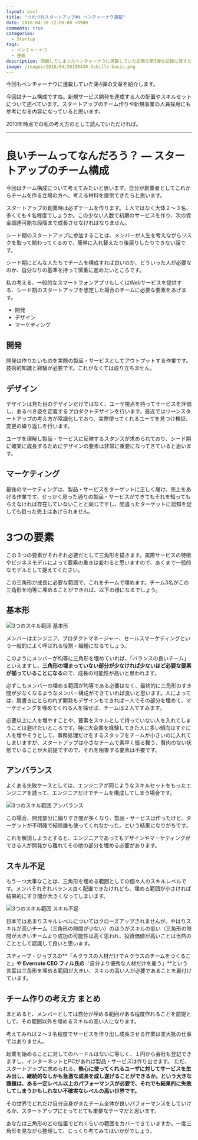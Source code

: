 ```yaml
---
layout: post
title: "つれづれスタートアップ#4 ベンチャーナウ連載"
date: 2018-04-30 12:00:00 +0900
comments: true
categories:
  - Startup
tags:
  - ベンチャーナウ
  - 連載
description: 閉鎖してしまったベンチャーナウに連載していた記事の第3弾を記録に残すために紹介してみる。タイトル「スタートアップのチーム構成」
image: /images/2018/04/20180430-3skills-basic.png
---
```

今回もベンチャーナウに連載していた第4弾の文章を紹介します。

今回はチーム構成ですね。新規サービス開発を達成する人の配置やスキルセットについて述べています。スタートアップのチーム作りや新規事業の人員採用にも参考になる内容になっていると思います。

2013年時点での私の考え方のとして読んでいただければ。

---

# 良いチームってなんだろう？ ― スタートアップのチーム構成

今回はチーム構成について考えてみたいと思います。自分が創業者としてこれからチームを作る立場の方へ、考える材料を提供できたらと思います。

スタートアップの創業時は必ずチームを作ります。１人ではなく大体２～３名、多くても４名程度でしょうか。この少ない人数で初期のサービスを作り、次の資金調達可能な段階まで成長させなければなりません。

シード期のスタートアップに参加することは、メンバーが人生を考えながらリスクを取って関わってくるので、簡単に入れ替えたり後戻りしたりできない話です。

シード期にどんな人たちでチームを構成すれば良いのか、どういった人が必要なのか、自分なりの基準を持って慎重に進めたいところです。


私の考える、一般的なスマートフォンアプリもしくはWebサービスを提供する、シード期のスタートアップを想定した場合のチームに必要な要素をあげます。

* 開発
* デザイン
* マーケティング

## 開発

開発は作りたいものを実際の製品・サービスとしてアウトプットする作業です。技術的知識と経験が必要です。これがなくては成り立ちません。

## デザイン

デザインは見た目のデザインだけではなく、ユーザ視点を持ってサービスを評価し、あるべき姿を定義するプロダクトデザインを行います。最近ではリーンスタートアップの考え方が常識化しており、実際使ってくれるユーザを見つけ検証、変更の繰り返しを行います。

ユーザを理解し製品・サービスに反映するスタンスが求められており、シード期に確実に成長するためにデザインの要素は非常に重要になってきていると思います。

## マーケティング

最後のマーケティングは、製品・サービスをターゲットに正しく届け、売上をあげる作業です。せっかく思った通りの製品・サービスができてもそれを知ってもらえなければ存在していないことと同じですし、間違ったターゲットに認知を促しても狙った売上はあげられません。

# 3つの要素

この３つの要素がそれぞれ必要だとして三角形を描きます。実際サービスの特徴やビジネスモデルによって要素の重きは変わると思いますので、あくまで一般的なモデルとして捉えてください。

この三角形が成長に必要な範囲で、これをチームで埋めます。チーム3名がこの三角形を均等に埋めることができれば、以下の様になるでしょう。

## 基本形

![3つのスキル範囲 基本形](/images/2018/04/20180430-3skills-basic.png)

メンバーはエンジニア、プロダクトマネージャー、セールスマーケティングという一般的によく呼ばれる役割・職種になるでしょう。

このようにメンバーが均等に三角形を埋めていれば、「バランスの良いチーム」といえますし、**三角形の埋まっていない部分が少なければ少ないほど必要な要素が揃っていることになる**ので、成長の可能性が高いと思われます。

必ずしもメンバーの埋める範囲が均等である必要はなく、最終的に三角形のすき間が少なくなるようなメンバー構成ができていれば良いと思います。人によっては、肩書きにとらわれず開発もデザインもできれば一人でその部分を埋めて、マーケティングを埋めてくれる人を探せば、チームは２人ですみます。

必要以上に人を増やすことや、要素をスキルとして持っていない人を入れてしまうことは避けたいところです。特に大企業を経験してきた人に多い傾向はすぐに人を増やそうとして、事務処理だけをするスタッフをチームが小さいのに入れてしまいますが、スタートアップは小さなチームで素早く振る舞う、贅肉のない状態でいることが大前提ですので、それを阻害する要素は不要です。

## アンバランス

よくある失敗ケースとしては、エンジニアが同じようなスキルセットをもったエンジニアを誘って、エンジニアだけでチームを構成してしまう場合です。

![3つのスキル範囲 アンバランス](/images/2018/04/20180430-3skills-unbalance.png)

この場合、開発部分に偏りすき間が多くなり、製品・サービスは作ったけど、ターゲットが不明確で結局誰も使ってくれなかった。という結果になりがちです。

これを解消しようとすると、エンジニアであってもデザインやマーケティングができる人が開発から離れてその他の部分を埋める必要があります。

## スキル不足

もう一つ大事なことは、三角形を埋める範囲としての個々人のスキルレベルです。メンバそれぞれバランス良く配置できたけれども、埋める範囲が小さければ結果的にすき間が大きくなってしまいます。

![3つのスキル範囲 スキル不足](/images/2018//04/20180430-3skills-short.png)

日本ではあまりスキルレベルについてはクローズアップされませんが、やはりスキルが高いチーム（三角形の隙間が少ない）のほうがスキルの低い（三角形の隙間が大きいチームより成功の可能性は高く思われ、投資価値が高いことは当然のこととして認識して良いと思います。

スティーブ・ジョブスの**「Ａクラスの人材だけでＡクラスのチームをつくること」**や Evernote CEO フィル氏の**「自分より優秀な人材だけを雇う」**という言葉は三角形を埋める範囲が大きい、スキルの高い人が必要であることを裏付けています。

## チーム作りの考え方 まとめ

まとめると、メンバーとしては自分が埋める範囲がある程度作れることを前提として、その範囲以外を埋めるスキルの高い人になります。

考えてみれば２～３名程度でサービスを作り出し成長させる作業は並大抵の仕事ではありません。

起業を始めることに対してのハードルはないに等しく、１円から会社も登記できますし、インターネットとPCがあれば製品・サービスは作り出せます。
ただ、スタートアップに求められる、**熱心に使ってくれるユーザに対してサービスを生み出し、継続的なしかも急激な成長を成し遂げることができるか。という大きな課題は、ある一定レベル以上のパフォーマンスが必要で、それでも結果的に失敗してしまうかもしれない不確実なレベルの高い世界です。**

その世界でどれだけ自分自身がまたチーム全体が良いパフォーマンスをしていけるか、スタートアップにとってとても重要なテーマだと思います。


あなたは三角形のどの位置でどれくらいの範囲をカバーできていますか。一度三角形を見ながら整理して、じっくり考てみてはいかがでしょう。
